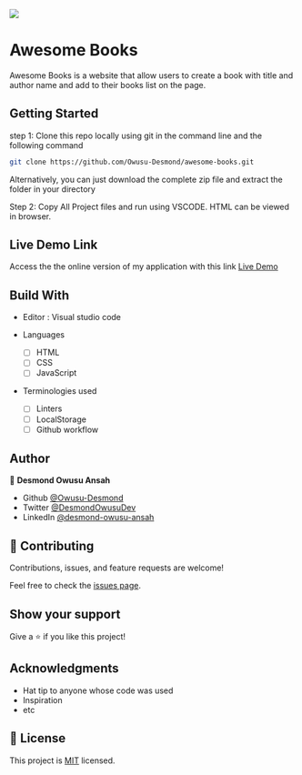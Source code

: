 ![](https://img.shields.io/badge/Microverse-blueviolet)

# Awesome Books

Awesome Books is a website that allow users to create a book with title and author name and add to their books list on the page.

## Getting Started

step 1:
Clone this repo locally using git in the command line and the following command

```bash
git clone https://github.com/Owusu-Desmond/awesome-books.git
```

Alternatively, you can just download the complete zip file and extract the folder in your directory

Step 2:
Copy All Project files and run using VSCODE. HTML can be viewed in browser.

## Live Demo Link

Access the the online version of my application with this link
[Live Demo](https://owusu-desmond.github.io/awesome-books/)

## Build With

- Editor : Visual studio code

- Languages

  - [ ] HTML
  - [ ] CSS
  - [ ] JavaScript

- Terminologies used
  - [ ] Linters
  - [ ] LocalStorage
  - [ ] Github workflow

## Author

👤 **Desmond Owusu Ansah**

- Github [@Owusu-Desmond](https://github.com/Owusu-Desmond)
- Twitter [@DesmondOwusuDev](https://twitter.com/DesmondOwusuDev)
- LinkedIn [@desmond-owusu-ansah](https://www.linkedin.com/in/desmond-owusu-ansah-09274a223/)

## 🤝 Contributing

Contributions, issues, and feature requests are welcome!

Feel free to check the [issues page](https://github.com/Owusu-Desmond/awesome-books/issues).

## Show your support

Give a ⭐️ if you like this project!

## Acknowledgments

- Hat tip to anyone whose code was used
- Inspiration
- etc

## 📝 License

This project is [MIT](./MIT.md) licensed.
